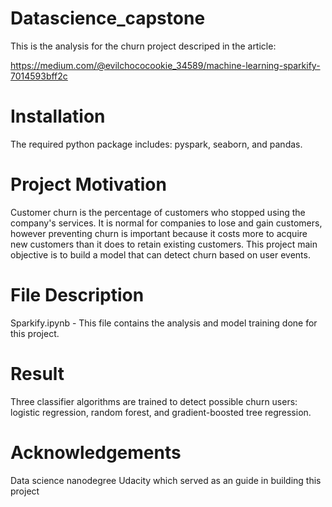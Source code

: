 # Datascience_capstone
This is the analysis for the churn project descriped in the article:

https://medium.com/@evilchococookie_34589/machine-learning-sparkify-7014593bff2c

# Installation

The required python package includes: pyspark, seaborn, and pandas.

# Project Motivation
Customer churn is the percentage of customers who stopped using the company's services. It is normal for companies to lose and gain customers, however preventing churn is important because it costs more to acquire new customers than it does to retain existing customers.
This project main objective is to build a model that can detect churn based on user events.

# File Description

Sparkify.ipynb - This file contains the analysis and model training done for this project.

# Result

Three classifier algorithms are trained to detect possible churn users: logistic regression, random forest, and gradient-boosted tree regression.

# Acknowledgements
Data science nanodegree Udacity which served as an guide in building this project
